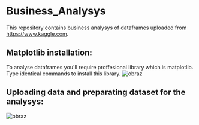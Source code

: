 # Business_Analysys
This repository contains business analysys of dataframes uploaded from https://www.kaggle.com.

## Matplotlib installation: 

To analyse dataframes you'll require proffesional library which is matplotlib. Type identical commands to install this library.
![obraz](https://user-images.githubusercontent.com/77791657/172053226-c57ea2dc-165e-40d9-8e0b-cab537b83770.png)

## Uploading data and preparating dataset for the analysys:

![obraz](https://user-images.githubusercontent.com/77791657/172059360-be30a88b-e3f6-4596-adb8-9ae03620d463.png)

